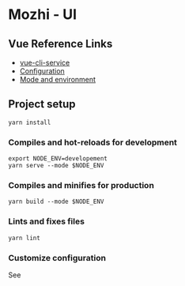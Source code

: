 # Mozhi - UI

## Vue Reference Links
- [vue-cli-service](https://cli.vuejs.org/guide/cli-service.html#using-the-binary)
- [Configuration](https://cli.vuejs.org/config/)
- [Mode and environment](https://cli.vuejs.org/guide/mode-and-env.html)

## Project setup
```
yarn install
```

### Compiles and hot-reloads for development
```
export NODE_ENV=developement
yarn serve --mode $NODE_ENV
```

### Compiles and minifies for production
```
yarn build --mode $NODE_ENV
```

### Lints and fixes files
```
yarn lint
```

### Customize configuration
See 
